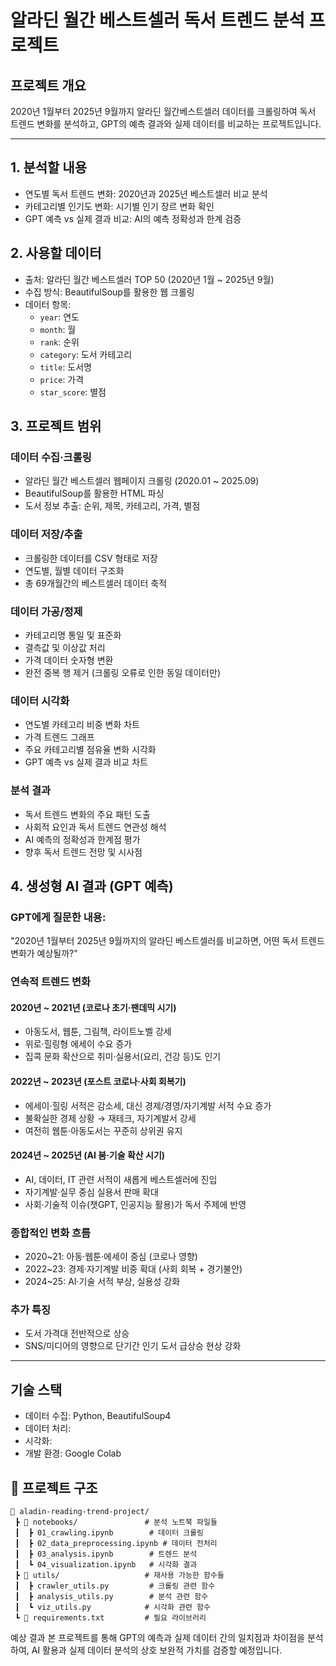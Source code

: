 # 알라딘 월간 베스트셀러 독서 트렌드 분석 프로젝트

## 프로젝트 개요
2020년 1월부터 2025년 9월까지 알라딘 월간베스트셀러 데이터를 크롤링하여 독서 트렌드 변화를 분석하고, GPT의 예측 결과와 실제 데이터를 비교하는 프로젝트입니다.

---

## 1. 분석할 내용
- 연도별 독서 트렌드 변화: 2020년과 2025년 베스트셀러 비교 분석
- 카테고리별 인기도 변화: 시기별 인기 장르 변화 확인
- GPT 예측 vs 실제 결과 비교: AI의 예측 정확성과 한계 검증

## 2. 사용할 데이터
- 출처: 알라딘 월간 베스트셀러 TOP 50 (2020년 1월 ~ 2025년 9월)
- 수집 방식: BeautifulSoup를 활용한 웹 크롤링
- 데이터 항목: 
  - `year`: 연도
  - `month`: 월
  - `rank`: 순위
  - `category`: 도서 카테고리
  - `title`: 도서명
  - `price`: 가격
  - `star_score`: 별점

## 3. 프로젝트 범위
### 데이터 수집·크롤링
- 알라딘 월간 베스트셀러 웹페이지 크롤링 (2020.01 ~ 2025.09)
- BeautifulSoup를 활용한 HTML 파싱
- 도서 정보 추출: 순위, 제목, 카테고리, 가격, 별점

### 데이터 저장/추출
- 크롤링한 데이터를 CSV 형태로 저장
- 연도별, 월별 데이터 구조화
- 총 69개월간의 베스트셀러 데이터 축적

### 데이터 가공/정제
- 카테고리명 통일 및 표준화
- 결측값 및 이상값 처리
- 가격 데이터 숫자형 변환
- 완전 중복 행 제거 (크롤링 오류로 인한 동일 데이터만)

### 데이터 시각화
- 연도별 카테고리 비중 변화 차트
- 가격 트렌드 그래프
- 주요 카테고리별 점유율 변화 시각화
- GPT 예측 vs 실제 결과 비교 차트

### 분석 결과
- 독서 트렌드 변화의 주요 패턴 도출
- 사회적 요인과 독서 트렌드 연관성 해석
- AI 예측의 정확성과 한계점 평가
- 향후 독서 트렌드 전망 및 시사점

## 4. 생성형 AI 결과 (GPT 예측)

### GPT에게 질문한 내용:
"2020년 1월부터 2025년 9월까지의 알라딘 베스트셀러를 비교하면, 어떤 독서 트렌드 변화가 예상될까?"

### 연속적 트렌드 변화

#### 2020년 ~ 2021년 (코로나 초기·팬데믹 시기)
- 아동도서, 웹툰, 그림책, 라이트노벨 강세
- 위로·힐링형 에세이 수요 증가
- 집콕 문화 확산으로 취미·실용서(요리, 건강 등)도 인기

#### 2022년 ~ 2023년 (포스트 코로나·사회 회복기)
- 에세이·힐링 서적은 감소세, 대신 경제/경영/자기계발 서적 수요 증가
- 불확실한 경제 상황 → 재테크, 자기계발서 강세
- 여전히 웹툰·아동도서는 꾸준히 상위권 유지

#### 2024년 ~ 2025년 (AI 붐·기술 확산 시기)
- AI, 데이터, IT 관련 서적이 새롭게 베스트셀러에 진입
- 자기계발·실무 중심 실용서 판매 확대
- 사회·기술적 이슈(챗GPT, 인공지능 활용)가 독서 주제에 반영

### 종합적인 변화 흐름
- 2020~21: 아동·웹툰·에세이 중심 (코로나 영향)
- 2022~23: 경제·자기계발 비중 확대 (사회 회복 + 경기불안)
- 2024~25: AI·기술 서적 부상, 실용성 강화

### 추가 특징
- 도서 가격대 전반적으로 상승
- SNS/미디어의 영향으로 단기간 인기 도서 급상승 현상 강화

---

## 기술 스택
- 데이터 수집: Python, BeautifulSoup4
- 데이터 처리:
- 시각화:
- 개발 환경: Google Colab

## 📁 프로젝트 구조
```
📂 aladin-reading-trend-project/
 ┣ 📂 notebooks/               # 분석 노트북 파일들
 ┃  ┣ 01_crawling.ipynb        # 데이터 크롤링
 ┃  ┣ 02_data_preprocessing.ipynb # 데이터 전처리
 ┃  ┣ 03_analysis.ipynb        # 트렌드 분석
 ┃  ┗ 04_visualization.ipynb   # 시각화 결과
 ┣ 📂 utils/                   # 재사용 가능한 함수들
 ┃  ┣ crawler_utils.py         # 크롤링 관련 함수
 ┃  ┣ analysis_utils.py        # 분석 관련 함수
 ┃  ┗ viz_utils.py            # 시각화 관련 함수
 ┗ 📜 requirements.txt         # 필요 라이브러리
```

예상 결과
본 프로젝트를 통해 GPT의 예측과 실제 데이터 간의 일치점과 차이점을 분석하여, AI 활용과 실제 데이터 분석의 상호 보완적 가치를 검증할 예정입니다.
